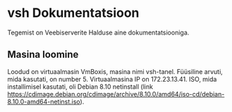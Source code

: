 # vsh Dokumentatsioon
Tegemist on Veebiserverite Halduse aine dokumentatsiooniga. 
## Masina loomine 
Loodud on virtuaalmasin VmBoxis, masina nimi vsh-tanel.
Füüsiline arvuti, mida kasutati, on number 5.
Virtuaalmasina IP on 172.23.13.41.
ISO, mida installimisel kasutati, oli Debian 8.10 netinstall (link https://cdimage.debian.org/cdimage/archive/8.10.0/amd64/iso-cd/debian-8.10.0-amd64-netinst.iso).
